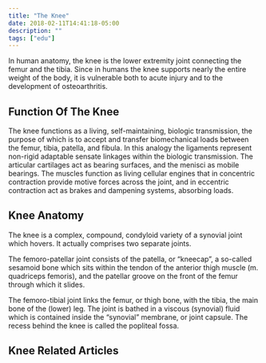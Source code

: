 ```yaml
---
title: "The Knee"
date: 2018-02-11T14:41:18-05:00
description: ""
tags: ["edu"]
---
```


In human anatomy, the knee is the lower extremity joint connecting the femur and the tibia. 
Since in humans the knee supports nearly the entire weight of the body, it is vulnerable 
both to acute injury and to the development of osteoarthritis.

## Function Of The Knee
The knee functions as a living, self-maintaining, biologic transmission, the purpose of 
which is to accept and transfer biomechanical loads between the femur, tibia, patella, and 
fibula. In this analogy the ligaments represent non-rigid adaptable sensate linkages within 
the biologic transmission. The articular cartilages act as bearing surfaces, and the menisci 
as mobile bearings. The muscles function as living cellular engines that in concentric 
contraction provide motive forces across the joint, and in eccentric contraction act as 
brakes and dampening systems, absorbing loads.

## Knee Anatomy
The knee is a complex, compound, condyloid variety of a synovial joint which hovers. It 
actually comprises two separate joints.

The femoro-patellar joint consists of the patella, or “kneecap”, a so-called sesamoid bone 
which sits within the tendon of the anterior thigh muscle (m. quadriceps femoris), and the 
patellar groove on the front of the femur through which it slides.

The femoro-tibial joint links the femur, or thigh bone, with the tibia, the main bone of the 
(lower) leg. The joint is bathed in a viscous (synovial) fluid which is contained inside the 
“synovial” membrane, or joint capsule. The recess behind the knee is called the popliteal 
fossa.

## Knee Related Articles
